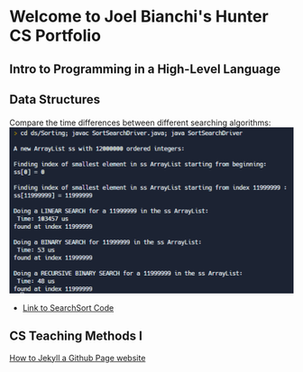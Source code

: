 # Welcome to Joel Bianchi's Hunter CS Portfolio

## Intro to Programming in a High-Level Language


## Data Structures
#### 
Compare the time differences between different searching algorithms:
![Searching Algorithm Console](resources/SearchSort.png)
* [Link to SearchSort Code](https://github.com/hunter-teacher-cert/cohort-3-summer-work-JABianchi/blob/master/ds/Sorting/SortSearchDriver.java)

## CS Teaching Methods I


[How to Jekyll a Github Page website](README.md)

